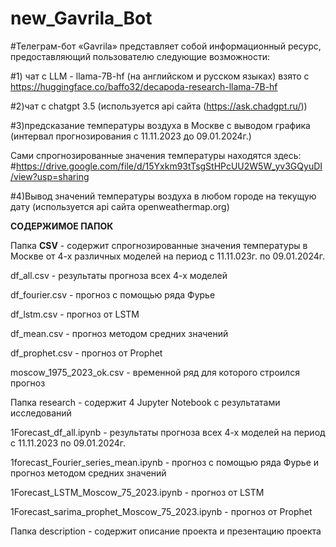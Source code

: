 # new_Gavrila_Bot
#Телеграм-бот  «Gavrila» представляет собой информационный ресурс, предоставляющий пользователю следующие возможности:

#1) чат с LLM - llama-7B-hf (на английском и русском языках) взято с https://huggingface.co/baffo32/decapoda-research-llama-7B-hf

#2)чат с chatgpt 3.5 (используется api сайта (https://ask.chadgpt.ru/))

#3)предсказание температуры воздуха в Москве с выводом графика (интервал прогнозирования с 11.11.2023 до 09.01.2024г.) 

Сами спрогнозированные значения температуры находятся здесь:
#https://drive.google.com/file/d/15Yxkm93tTsgStHPcUU2W5W_yv3GQyuDI/view?usp=sharing

#4)Вывод значений температуры воздуха в любом городе на текущую дату (используется api сайта openweathermap.org)


<b>СОДЕРЖИМОЕ ПАПОК</b>


Папка <b>CSV</b> - содержит спрогнозированные значения температуры в Москве от 4-х различных моделей на период с 11.11.023г. по 09.01.2024г.

df_all.csv  -  результаты прогноза всех 4-х моделей

df_fourier.csv  - прогноз с помощью ряда Фурье

df_lstm.csv - прогноз от LSTM

df_mean.csv - прогноз методом средних значений

df_prophet.csv - прогноз от Prophet

moscow_1975_2023_ok.csv - временной ряд для которого строился прогноз



Папка research - содержит 4 Jupyter Notebook с результатами исследований

1Forecast_df_all.ipynb  -  результаты прогноза всех 4-х моделей на период с 11.11.2023 по 09.01.2024г.

1forecast_Fourier_series_mean.ipynb  - прогноз с помощью ряда Фурье и прогноз методом средних значений

1Forecast_LSTM_Moscow_75_2023.ipynb - прогноз от LSTM

1Forecast_sarima_prophet_Moscow_75_2023.ipynb - прогноз от Prophet



Папка description - содержит описание проекта и презентацию проекта










